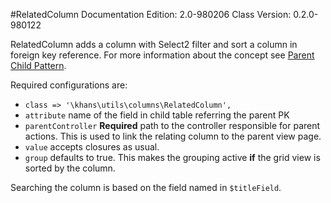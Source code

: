 #RelatedColumn
Documentation Edition: 2.0-980206
Class Version: 0.2.0-980122

RelatedColumn adds a column with Select2 filter and sort a column in foreign key reference.
For more information about the concept see [Parent Child Pattern](concept-parent-child.md).

Required configurations are:
+ `class => '\khans\utils\columns\RelatedColumn',` 
+ `attribute` name of the field in child table referring the parent PK
+ `parentController` **Required** path to the controller responsible for parent actions.
This is used to link the relating column to the parent view page.
+ `value` accepts closures as usual.
+ `group` defaults to true. This makes the grouping active **if** the grid view is sorted by the column.

Searching the column is based on the field named in `$titleField`.
